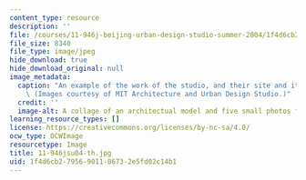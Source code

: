 ```yaml
---
content_type: resource
description: ''
file: /courses/11-946j-beijing-urban-design-studio-summer-2004/1f4d6cb27956901186732e5fd02c14b1_11-946jsu04-th.jpg
file_size: 8340
file_type: image/jpeg
hide_download: true
hide_download_original: null
image_metadata:
  caption: "An example of the work of the studio, and their site and its residents.\_\
    \ (Images courtesy of MIT Architecture and Urban Design Studio.)"
  credit: ''
  image-alt: A collage of an architectual model and five small photos from the site.
learning_resource_types: []
license: https://creativecommons.org/licenses/by-nc-sa/4.0/
ocw_type: OCWImage
resourcetype: Image
title: 11-946jsu04-th.jpg
uid: 1f4d6cb2-7956-9011-8673-2e5fd02c14b1
---
```

